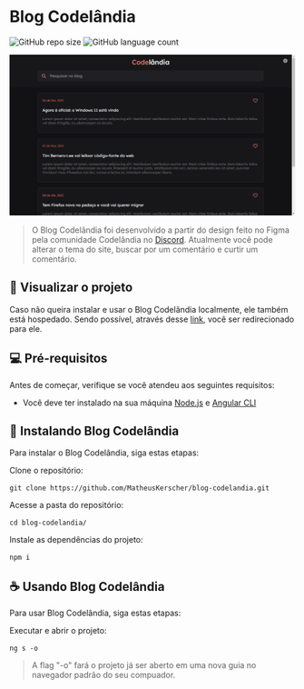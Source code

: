 # Blog Codelândia

![GitHub repo size](https://img.shields.io/github/repo-size/MatheusKerscher/blog-codelandia?style=for-the-badge)
![GitHub language count](https://img.shields.io/github/languages/count/MatheusKerscher/blog-codelandia?style=for-the-badge)


<img src="src/assets/preview/preview.png" alt="Página do blog codelândia">

> O Blog Codelândia foi desenvolvido a partir do design feito no Figma  pela comunidade Codelândia no [Discord](https://discord.gg/uHWE7QbXnp). Atualmente você pode alterar o tema do site, buscar por um comentário e curtir um comentário.

## 🥳 Visualizar o projeto

Caso não queira instalar e usar o Blog Codelândia localmente, ele também está hospedado. Sendo possível, através desse [link](https://meu-blog-codelandia.netlify.app/), você ser redirecionado para ele.

## 💻 Pré-requisitos

Antes de começar, verifique se você atendeu aos seguintes requisitos:
 
- Você deve ter instalado na sua máquina [Node.js](https://nodejs.org/en) e [Angular CLI](https://angular.io/guide/setup-local)

## 🚀 Instalando Blog Codelândia

Para instalar o Blog Codelândia, siga estas etapas:

Clone o repositório:

```
git clone https://github.com/MatheusKerscher/blog-codelandia.git
```

Acesse a pasta do repositório:

```
cd blog-codelandia/
```

Instale as dependências do projeto:
``` 
npm i
```

## ☕ Usando Blog Codelândia

Para usar Blog Codelândia, siga estas etapas:

Executar e abrir o projeto:
```
ng s -o
```

> A flag "-o" fará o projeto já ser aberto em uma nova guia no navegador padrão do seu compuador.
